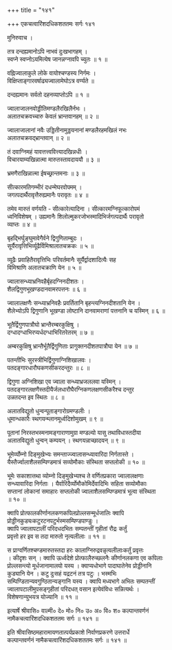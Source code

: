 +++
title = "१४१"

+++
एकचत्वारिंशदधिकशततमः सर्गः १४१  
  
मुनिरुवाच ।  
  
तत्र दन्दह्यमानोऽपि नाभवं दुःखभागहम् ।  
स्वप्ने स्वप्नोऽयमित्येष जानन्नग्नावपि च्युतः ॥ १ ॥  
  
वह्निज्वालाकुले लोके वायोश्चण्डस्य निर्गमः ।  
विक्षिप्ताङ्गारवर्षाढ्यज्वालामेघोऽत्र वर्ण्यते ॥   
  
दन्दह्यमानः सर्वतो दहनव्याप्तोऽपि ॥ १ ॥  
  
ज्वालाजालनवोड्डीतिमण्डलैरखिलैर्नभः ।  
अलातचक्रवच्चारु केवलं भ्रान्तवानहम् ॥ २ ॥  
  
ज्वालाजालानां नवैः उड्डितीनामुड्डयनानां मण्डलैरहमखिलं नभः   
अलातचक्रवद्भ्रान्तवान् ॥ २ ॥  
  
तं दवाग्निमहं यावत्तत्त्ववित्त्यादखिन्नधीः ।  
विचारयाम्यखिन्नात्मा मारुतस्तावदाययौ ॥ ३ ॥  
  
भ्रमणैराखिन्नात्मा ईषच्छ्रान्तमनाः ॥ ३ ॥  
  
सीत्कारमतिगम्भीरं दधन्मेघरवोपमम् ।  
जगत्पदार्थैरावृत्तैरुह्यमानैः परावृतः ॥ ४ ॥  
  
तमेव मारुतं वर्णयति - सीत्कारेत्यादिना । सीत्कारमग्निफूत्कारोपमं   
ध्वनिविशेषम् । उह्यमानैः शिलोल्मुकरजोभस्मादिभिर्जगत्पदार्थैः परावृतो   
व्याप्तः ॥ ४ ॥  
  
बृहद्भिर्घुङ्घुमावेगैर्वने द्विगुणिताम्बुदः ।  
सूर्यैरावृत्तिभिर्व्यूढैर्विमिश्रालातचक्रकः ॥ ५ ॥  
  
व्यूढैः प्रवाहितैरावृत्तिभिः परिवर्तमानैः सूर्यैर्द्वादशादित्यैः सह   
विमिश्राणि अलातचक्राणि येन ॥ ५ ॥  
  
ज्वालासन्ध्याभ्रनिवहैर्बृहदग्निनदीशतः ।  
शैलद्विगुणभूखण्डदानवामरपत्तनः ॥ ६ ॥  
  
ज्वालालक्षणैः सन्ध्याभ्रनिवहैः प्रवर्तितानि बृहन्त्यग्निनदीशतानि येन ।   
शैलेभ्योऽपि द्विगुणानि भूखण्डा लोष्टानि दानवामराणां पत्तनानि च यस्मिन् ॥ ६ ॥  
  
भूतैर्द्विगुणपात्रौघो भ्रान्तैरम्बरकुक्षिषु ।  
दग्धादग्धाभिरप्यर्धदग्धाभिरितरेतरम् ॥ ७ ॥  
  
अम्बरकुक्षिषु भ्रान्तैर्भूतैर्द्विगुणिताः प्रागुक्तनदीशतपात्रौघा येन ॥ ७ ॥  
  
पतन्तीभिः सुरस्त्रीभिर्द्विगुणाग्निशिखालवः ।  
पतदङ्गारधारौघकणसीकरदन्तुरः ॥ ८ ॥  
  
द्विगुणा अग्निशिखा एव ज्वाला सन्ध्याभ्रजललवा यस्मिन् ।   
पतदङ्गारलक्षणैस्तदीयैर्जलधारौघैरग्निकणलक्षणसीकरैश्च दन्तुर   
उन्नतदन्त इव स्थितः ॥ ८ ॥  
  
अलातविद्युतो धुन्वन्पूताङ्गारोग्रमण्डलीः ।  
धूमान्धकारैः स्थगयन्म्लानमूर्ध्वदिशोमुखम् ॥ ९ ॥  
  
पूतानां निरस्तभस्मनामङ्गाराणामुग्रा मण्डल्यो यासु तथाविधास्तदीया   
अलातविद्युतो धुन्वन् कम्पयन् । स्थगयन्नाच्छादयन् ॥ ९ ॥  
  
भूमेर्व्योम्नो दिङ्मुखेभ्यः समन्ताज्ज्वालासन्ध्यावारिदा निर्गतास्ते ।  
यैस्तैर्ज्वालाशैलसम्पिण्डमात्रं सव्योमौकाः संस्थिता सप्तलोकी ॥ १० ॥  
  
भूमेः सकाशात्तथा व्योम्नो दिङ्मुखेभ्यश्च ते वर्णितप्रकारा ज्वालालक्षणाः   
सन्ध्यावारिदा निर्गताः । यैर्वारिदैर्व्योमौकोमिर्देवादिभिः सहिता सव्योमौकाः   
सप्तानां लोकानां समाहारः सप्तलोकी ज्वालाशैलसम्पिण्डमात्रं भूत्वा संस्थिता   
॥ १० ॥  
  
क्वापि प्रोत्फालकीर्णानलकणकपिलप्रोल्लसन्मूर्धजालिः क्वापि   
प्रोड्डीनकुड्यःकटुरटनपटुर्भस्मसम्पिण्डपाण्डुः ।  
क्वापि ज्वालापटालीं परिदधदभितः सम्पतन्तीं गृहीतां रौद्रः कर्तुं   
प्रवृत्तो हर इव स तदा मारुतो नृत्यलीलाः ॥ ११ ॥  
  
स प्राग्वर्णितश्चण्डमारुतस्तदा हरः कालाग्निरुद्रवन्नृत्यलीलाःकर्तुं प्रवृत्तः   
। कीदृशः सन् । क्वापि ऊर्ध्वदेशे प्रोत्फालैरुच्छलनैः कीर्णानलकणा एव कपिलाः   
प्रोल्लसन्त्यो मूर्धजानामालयो यस्य । क्वाप्यधोभागे पादाघातेनेव प्रोड्डीनानि   
कुड्यानि येन । कटु दुःसहं यद्रटनं तत्र पटुः । भस्मभिः   
सम्पिण्डितान्यवगुण्ठितान्यङ्गानि यस्य । क्वापि मध्यभागे अभितः सम्पतन्तीं   
ज्वालापटालीमुपसङ्गृहीतां परिदधत् वसान इत्येवंविधः सन्नित्यर्थः ।   
विशेषणान्युभयत्र योज्यानि ॥ ११ ॥  
  
इत्यार्षे श्रीवासि० वाल्मी० दे० मो० नि० उ० अ० वि० श० कल्पान्तवर्णनं   
नामैकचत्वारिंशदधिकशततमः सर्गः ॥ १४१ ॥  
  
इति श्रीवासिष्ठमहारामायणतात्पर्यप्रकाशे निर्वाणप्रकरणे उत्तरार्धे   
कल्पान्तवर्णनं नामैकचत्वारिंशदधिकशततमः सर्गः ॥ १४१ ॥  
  
  
